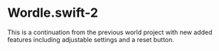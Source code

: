 # Wordle.swift-2
This is a continuation from the previous world project with new added features including adjustable settings and a reset button.
